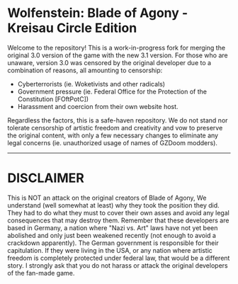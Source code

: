 # Wolfenstein: Blade of Agony - Kreisau Circle Edition
Welcome to the repository! This is a work-in-progress fork for merging the original 3.0 version of the game with the new 3.1 version. For those who are unaware, version 3.0 was censored by the original developer due to a combination of reasons, all amounting to censorship:
- Cyberterrorists (ie. Woketivists and other radicals)
- Government pressure (ie. Federal Office for the Protection of the Constitution [FOftPotC])
- Harassment and coercion from their own website host.

Regardless the factors, this is a safe-haven repository. We do not stand nor tolerate censorship of artistic freedom and creativity and vow to preserve the original content, with only a few necessary changes to eliminate any legal concerns (ie. unauthorized usage of names of GZDoom modders).

____
# DISCLAIMER
This is NOT an attack on the original creators of Blade of Agony, We understand (well somewhat at least) why they took the position they did. They had to do what they must to cover their own asses and avoid any legal consequences that may destroy them. Remember that these developers are based in Germany, a nation where "Nazi vs. Art" laws have not yet been abolished and only just been weakened recently (not enough to avoid a crackdown apparently). The German government is responsible for their capitulation. If they were living in the USA, or any nation where artistic freedom is completely protected under federal law, that would be a different story. I strongly ask that you do not harass or attack the original developers of the fan-made game.
